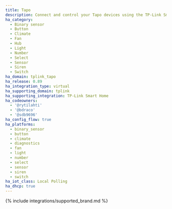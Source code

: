 ```yaml
---
title: Tapo
description: Connect and control your Tapo devices using the TP-Link Smart Home integration
ha_category:
  - Binary sensor
  - Button
  - Climate
  - Fan
  - Hub
  - Light
  - Number
  - Select
  - Sensor
  - Siren
  - Switch
ha_domain: tplink_tapo
ha_release: 0.89
ha_integration_type: virtual
ha_supporting_domain: tplink
ha_supporting_integration: TP-Link Smart Home
ha_codeowners:
  - '@rytilahti'
  - '@bdraco'
  - '@sdb9696'
ha_config_flow: true
ha_platforms:
  - binary_sensor
  - button
  - climate
  - diagnostics
  - fan
  - light
  - number
  - select
  - sensor
  - siren
  - switch
ha_iot_class: Local Polling
ha_dhcp: true
---
```


{% include integrations/supported_brand.md %}
